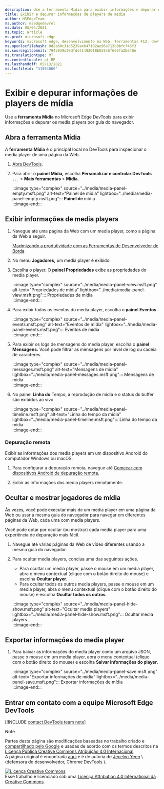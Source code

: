 ```yaml
---
description: Use a ferramenta Mídia para exibir informações e depurar os media players por guia do navegador.
title: Exibir e depurar informações de players de mídia
author: MSEdgeTeam
ms.author: msedgedevrel
ms.date: 05/04/2021
ms.topic: article
ms.prod: microsoft-edge
keywords: microsoft edge, desenvolvimento na Web, ferramentas F12, devtools
ms.openlocfilehash: 0d2a60c31d5239a4b47102ae96a713b8bfcf46f3
ms.sourcegitcommit: 7945939c29dfdd414020f8b05936f605fa2b640e
ms.translationtype: MT
ms.contentlocale: pt-BR
ms.lasthandoff: 05/13/2021
ms.locfileid: "11564060"
---
```

<!-- Copyright Jecelyn Yeen

   Licensed under the Apache License, Version 2.0 (the "License");
   you may not use this file except in compliance with the License.
   You may obtain a copy of the License at

       https://www.apache.org/licenses/LICENSE-2.0

   Unless required by applicable law or agreed to in writing, software
   distributed under the License is distributed on an "AS IS" BASIS,
   WITHOUT WARRANTIES OR CONDITIONS OF ANY KIND, either express or implied.
   See the License for the specific language governing permissions and
   limitations under the License.  -->  
# <a name="view-and-debug-media-players-information"></a>Exibir e depurar informações de players de mídia  

Use a **ferramenta Mídia** no Microsoft Edge DevTools para exibir informações e depurar os media players por guia do navegador.  

## <a name="open-the-media-tool"></a>Abra a ferramenta Mídia  

A **ferramenta Mídia** é o principal local no DevTools para inspecionar o media player de uma página da Web.

1.  [Abra DevTools][DevtoolsGuideChromiumOpen].  
1.  Para abrir o **painel Mídia,** escolha **Personalizar e controlar DevTools** `...`  >  **Mais ferramentas**  >  **Mídia**.  
    
    :::image type="complex" source="../media/media-panel-empty.msft.png" alt-text="Painel de mídia" lightbox="../media/media-panel-empty.msft.png":::
       **Painel de** mídia  
    :::image-end:::  
    
## <a name="view-media-players-information"></a>Exibir informações de media players  

1.  Navegue até uma página da Web com um media player, como a página da Web a seguir.  
    
    [Maximizando a produtividade com as Ferramentas de Desenvolvedor de Borda][BingVideosSearchViewDetailMidE0BA14EC0E0D18C06C8DE0BA14EC0E0D18C06C8]  
    
1.  No menu **Jogadores,** um media player é exibido.  
1.  Escolha o player.  O **painel Propriedades** exibe as propriedades do media player.  
    
    :::image type="complex" source="../media/media-panel-view.msft.png" alt-text="Propriedades de mídia" lightbox="../media/media-panel-view.msft.png":::
       Propriedades de mídia  
    :::image-end:::  
    
1.  Para exibir todos os eventos do media player, escolha o **painel Eventos.**  
    
    :::image type="complex" source="../media/media-panel-events.msft.png" alt-text="Eventos de mídia" lightbox="../media/media-panel-events.msft.png":::
       Eventos de mídia  
    :::image-end:::  
    
1.  Para exibir os logs de mensagens do media player, escolha o **painel Mensagens.**  Você pode filtrar as mensagens por nível de log ou cadeia de caracteres.  
    
    :::image type="complex" source="../media/media-panel-messages.msft.png" alt-text="Mensagens de mídia" lightbox="../media/media-panel-messages.msft.png":::
       Mensagens de mídia  
    :::image-end:::  
    
1.  No painel **Linha do** Tempo, a reprodução de mídia e o status do buffer são exibidos ao vivo.  
    
    :::image type="complex" source="../media/media-panel-timeline.msft.png" alt-text="Linha do tempo da mídia" lightbox="../media/media-panel-timeline.msft.png":::
       Linha do tempo da mídia  
    :::image-end:::  
    
### <a name="remote-debugging"></a>Depuração remota  

Exibir as informações dos media players em um dispositivo Android do computador Windows ou macOS.  

1.  Para configurar a depuração remota, navegue até [Começar com dispositivos Android de depuração remota.][DevtoolsGuideChromiumRemoteDebuggingIndex]  
1.  Exibir as informações dos media players remotamente.  
    
    <!-- TODO: recreate image using an Android device -->  
    <!--  
    :::image type="complex" source="../media/media-panel-remote-debug.msft.png" alt-text="Remote debugging" lightbox="../media/media-panel-remote-debug.msft.png":::
       Remote debugging  
    :::image-end:::  
    -->  
    
## <a name="hide-and-show-media-players"></a>Ocultar e mostrar jogadores de mídia  

Às vezes, você pode executar mais de um media player em uma página da Web ou usar a mesma guia do navegador para navegar em diferentes páginas da Web, cada uma com media players.

Você pode optar por ocultar \(ou mostrar\) cada media player para uma experiência de depuração mais fácil.  

1.  Navegue até várias páginas da Web de vídeo diferentes usando a mesma guia do navegador.  
1.  Para ocultar media players, conclua uma das seguintes ações.  
    *   Para ocultar um media player, passe o mouse em um media player, abra o menu contextual \(clique com o botão direito do mouse\) e escolha **Ocultar player**.  
    *   Para ocultar todos os outros media players, passe o mouse em um media player, abra o menu contextual \(clique com o botão direito do mouse\) e escolha **Ocultar todos os outros**.  
    
    :::image type="complex" source="../media/media-panel-hide-show.msft.png" alt-text="Ocultar media players" lightbox="../media/media-panel-hide-show.msft.png":::
       Ocultar media players  
    :::image-end:::  
    
## <a name="export-media-player-information"></a>Exportar informações do media player  

1.  Para baixar as informações do media player como um arquivo JSON, passe o mouse em um media player, abra o menu contextual \(clique com o botão direito do mouse\) e escolha **Salvar informações do player**.  
    
    :::image type="complex" source="../media/media-panel-save.msft.png" alt-text="Exportar informações de mídia" lightbox="../media/media-panel-save.msft.png":::
       Exportar informações de mídia  
    :::image-end:::  
    
## <a name="getting-in-touch-with-the-microsoft-edge-devtools-team"></a>Entrar em contato com a equipe Microsoft Edge DevTools  

[!INCLUDE [contact DevTools team note](../includes/contact-devtools-team-note.md)]  

<!-- links -->  

[DevtoolsGuideChromiumOpen]: ../open/index.md "Abra Microsoft Edge (Chromium) DevTools | Microsoft Docs"  

[DevtoolsGuideChromiumRemoteDebuggingIndex]: ../remote-debugging/index.md "Começar com a depuração remota de dispositivos Android | Microsoft Docs"  

[BingVideosSearchViewDetailMidE0BA14EC0E0D18C06C8DE0BA14EC0E0D18C06C8]: https://www.bing.com/videos/search?view=detail&mid=DE0BA14EC0E0D18C06C8DE0BA14EC0E0D18C06C8 "Maximizando a produtividade com as ferramentas de desenvolvedor de borda | Bing Vídeo"  

> [!NOTE]
> Partes desta página são modificações baseadas no trabalho criado e [compartilhado pelo Google][GoogleSitePolicies] e usadas de acordo com os termos descritos na [Licença Pública Creative Commons Atribuição 4.0 Internacional][CCA4IL].  
> A página original é encontrada [aqui](https://developers.google.com/web/tools/chrome-devtools/media-panel/index) e é de autoria de [Jecelyn Yeen][JecelynYeen] \ (defensora do desenvolvedor, Chrome DevTools \).  

[![Licença Creative Commons][CCby4Image]][CCA4IL]  
Esse trabalho é licenciado sob uma [Licença Attribution 4.0 International da Creative Commons][CCA4IL].  

[CCA4IL]: https://creativecommons.org/licenses/by/4.0  
[CCby4Image]: https://i.creativecommons.org/l/by/4.0/88x31.png  
[GoogleSitePolicies]: https://developers.google.com/terms/site-policies  
[JecelynYeen]: https://developers.google.com/web/resources/contributors#jecelyn-yeen  

